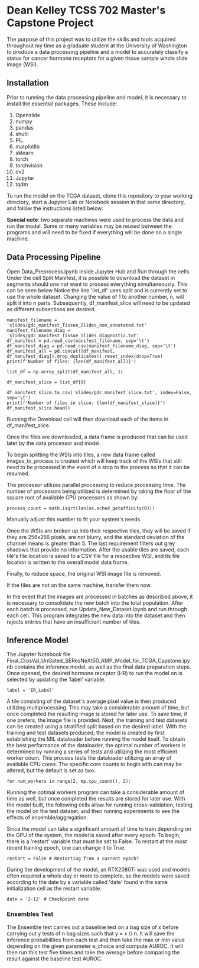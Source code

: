 # Dean Kelley TCSS 702 Master's Capstone Project
The purpose of this project was to utilize the skills and tools acquired throughout my time as a graduate student at the University of Washington to produce a data processing pipeline and a model to accurately classify a status for cancer hormone receptors for a given tissue sample whole slide image (WSI).

## Installation
Prior to running the data processing pipeline and model, it is necessary to install the essential packages. These include:
1. Openslide
2. numpy
3. pandas
4. shutil
5. PIL
6. matplotlib
7. sklearn
8. torch
9. torchvision
10. cv2
11. Jupyter
12. tqdm


To run the model on the TCGA dataset, clone this repository to your working directory, start a Jupyter Lab or Notebook session in that same directory, and follow the instructions listed below:

**Special note**: two separate machines were used to process the data and run the model. Some or many variables may be reused between the programs and will need to be fixed if everything will be done on a single machine.

## Data Processing Pipeline
Open Data_Preprocess.ipynb inside Jupyter Hub and Run through the cells. Under the cell Split Manifest, it is possible to download the dataset in segments should one not want to process everything simultaneously. This can be seen below Notice the line 'list_df' uses split and is currently set to use the whole dataset. Changing the value of 1 to another number, n, will split it into n parts. Subsequently, df_manifest_slice will need to be updated as different subsections are desired.

```
manifest_filename = 'slides/gdc_manifest_Tissue_Slides_non_annotated.txt'
manifest_filename_diag = 'slides/gdc_manifest_Tissue_Slides_diagnostic.txt'
df_manifest = pd.read_csv(manifest_filename, sep='\t')
df_manifest_diag = pd.read_csv(manifest_filename_diag, sep='\t')
df_manifest_all = pd.concat([df_manifest, df_manifest_diag]).drop_duplicates().reset_index(drop=True)
print(f'Number of files: {len(df_manifest_all)}')

list_df = np.array_split(df_manifest_all, 1)

df_manifest_slice = list_df[0]

df_manifest_slice.to_csv('slides/gdc_manifest_slice.txt', index=False, sep='\t')
print(f'Number of files in slice: {len(df_manifest_slice)}')
df_manifest_slice.head()
```

Running the Download cell will then download each of the items in df_manifest_slice.

Once the files are downloaded, a data frame is produced that can be used later by the data processor and model.

To begin splitting the WSIs into tiles, a new data frame called images_to_process is created which will keep track of the WSIs that still need to be processed in the event of a stop to the process so that it can be resumed.

The processor utilizes parallel processing to reduce processing time. The number of processors being utilized is determined by taking the floor of the square root of available CPU processors as shown by:
```
process_count = math.isqrt(len(os.sched_getaffinity(0)))
```
Manually adjust this number to fit your system's needs.

Once the WSIs are broken up into their respective tiles, they will be saved if they are 256x256 pixels, are not blurry, and the standard deviation of the channel means is greater than 5. The last requirement filters out grey shadows that provide no information. 
After the usable tiles are saved, each tile's file location is saved to a CSV file for a respective WSI, and its file location is written to the overall model data frame.

Finally, to reduce space, the original WSI image file is removed.

If the files are not on the same machine, transfer them now.

In the event that the images are processed in batches as described above, it is necessary to consolidate the new batch into the total population. After each batch is processed, run Update_New_Dataset.ipynb and run through each cell. This program integrates the new data into the dataset and then rejects entries that have an insufficient number of tiles.

## Inference Model
The Jupyter Notebook file Final_CrosVal_UnGated_SEResNeXt50_AMP_Model_for_TCGA_Capstone.ipynb contains the inference model, as well as the final data preparation steps. Once opened, the desired hormone receptor (HR) to run the model on is selected by updating the 'label' variable. 
```
label = 'ER_Label'
```
A tile consisting of the dataset's average pixel value is then produced utilizing multiprocessing. This may take a considerable amount of time, but once completed the resulting image is stored for later use. To save time, if one prefers, the image file is provided. Next, the training and test datasets can be created using a stratified split based on the desired label. With the training and test datasets produced, the model is created by first establishing the MIL dataloader before running the model itself. To obtain the best performance of the dataloader, the optimal number of workers is determined by running a series of tests and utilizing the most efficient worker count. This process tests the dataloader utilizing an array of available CPU cores. The specific core counts to begin with can may be altered, but the default is set as two.
```
for num_workers in range(2, mp.cpu_count(), 2):
```
Running the optimal workers program can take a considerable amount of time as well, but once completed the results are stored for later use. With the model built, the following cells allow for running cross-validation, testing the model on the test dataset, and then running experiments to see the effects of ensemble/aggregation.

Since the model can take a significant amount of time to train depending on the GPU of the system, the model is saved after every epoch. To begin, there is a 'restart' variable that must be set to False. To restart at the most recent training epoch, one can change it to True.
```
restart = False # Restarting from a current epoch?
```

During the development of the model, an RTX2080Ti was used and models often required a whole day or more to complete, so the models were saved according to the date by a variable called 'date' found in the same initialization cell as the restart variable.
```
date = '2-12' # Checkpoint date
```
### Ensembles Test
The Ensemble test carries out a baseline test on a bag size of x before carrying out y tests of n bag sizes such that y = x // n. It will save the inference probabilities from each test and then take the max or min value depending on the given parameter e_choice and compute AUROC. It will then run this test five times and take the average before comparing the result against the baseline test AUROC.

